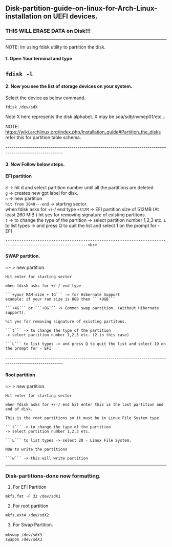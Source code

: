 ## Disk-partition-guide-on-linux-for-Arch-Linux-installation on UEFI devices.

### THIS WILL ERASE DATA on Disk!!!
----------------------------------------------------------------------------------------------------------
NOTE: Im using fdisk utility to partition the disk.

#### 1. Open Your terminal and type
```fdisk -l```<br>
----------------------------------------------------------------------------------------------------------

#### 2. Now you see the list of storage devices on your system.
   Select the device as below command.
   
   ```fdisk /dev/sdX```
   
   Note X here represents the disk alphabet. X may be sda/sdb/nvmep01/etc...

NOTE: https://wiki.archlinux.org/index.php/Installation_guide#Partition_the_disks refer this for partition table schema. 

----------------------------------------------------------------------------------------------------------<br>

#### 3. Now Follow below steps.

#### EFI partition

```d``` -> hit d and select partition number until all the partitions are deleted <br>
```g``` -> creates new gpt label for disk. <br>
```n``` -> new partition <br>
```hit from 2048---end``` -> starting sector. <br>
when fdisk asks for +/-/ end type
```+512M``` -> EFI partition size of 512MB (At least 260 MiB ) 
hit yes for removing signature of existing partitons.<br>
```t``` -> to change the type of the partition
-> select partition number 1,2,3 etc. 
```L``` to list types -> and press Q to quit the list and select 1 on the prompt for - EFI 
    
    ----------------------------------------------------------------------------------------------------------<br>
    
   #### SWAP partition.
    
   ```n``` - > new partition.
    
    Hit enter for starting sector
    
    when fdisk asks for +/-/ end type

    ```+your RAM-size + 1G``` -> for Hibernate Support
    example: if your ram size is 8GB then ```+9GB```
    
    ```+4G``` or ```+8G``` -> Common swap partition. (Without Hibernate support).
    
    hit yes for removing signature of existing partitons.
    
    ```t``` -> to change the type of the partition
    -> select partition number 1,2,3 etc. (2 in this case)
    
    ```L``` to list types -> and press Q to quit the list and select 19 on the prompt for - EFI 
    
----------------------------------------------------------------------------------------------------------<br>

#### Root partition

   ```n``` - > new partition.
    
    Hit enter for starting sector
    
    when fdisk asks for +/-/ end hit enter this is the last partition and end of disk.
    
    This is the root partitions so it must be in Linux File System type.
    
    ```t``` -> to change the type of the partition
    -> select partition number 1,2,3 etc. 
    
    ```L``` to list types -> select 20 - Linux File System.
        
    NOW to write the partitions
    
    ```w``` -> this will write partition
    
----------------------------------------------------------------------------------------------------------

### Disk-partitions-done now formatting.
    
1. For EFI Partition  

```mkfs.fat -F 32 /dev/sdX1```  
    
2. For root partition  

```mkfs.ext4 /dev/sdX2```
    
3. For Swap Partition.  

```mkswap /dev/sdX3```
    `                          
```swapon /dev/sdX3```
    
   
